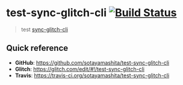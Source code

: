 # test-sync-glitch-cli [![Build Status](https://travis-ci.org/sotayamashita/test-sync-glitch-cli.svg?branch=master)](https://travis-ci.org/sotayamashita/test-sync-glitch-cli)

> test [sync-glitch-cli](https://github.com/sotayamashita/sync-glitch-cli)

## Quick reference

- **GitHub**: https://github.com/sotayamashita/test-sync-glitch-cli
- **Glitch**: https://glitch.com/edit/#!/test-sync-glitch-cli
- **Travis**: https://travis-ci.org/sotayamashita/test-sync-glitch-cli
